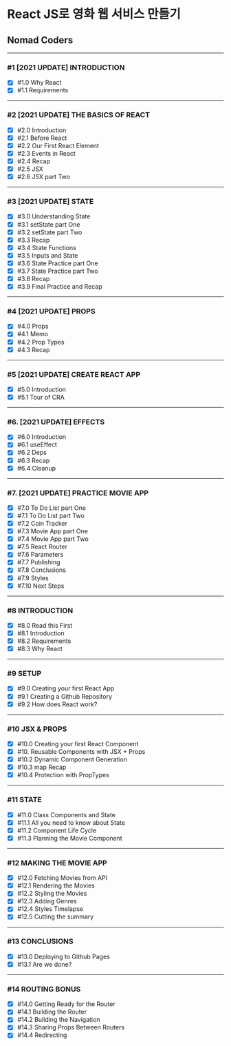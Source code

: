 # React JS로 영화 웹 서비스 만들기

## Nomad Coders

---

### #1 [2021 UPDATE] INTRODUCTION

- [x] #1.0 Why React
- [x] #1.1 Requirements

---

### #2 [2021 UPDATE] THE BASICS OF REACT

- [x] #2.0 Introduction
- [x] #2.1 Before React
- [x] #2.2 Our First React Element
- [x] #2.3 Events in React
- [x] #2.4 Recap
- [x] #2.5 JSX
- [x] #2.6 JSX part Two

---

### #3 [2021 UPDATE] STATE

- [x] #3.0 Understanding State
- [x] #3.1 setState part One
- [x] #3.2 setState part Two
- [x] #3.3 Recap
- [x] #3.4 State Functions
- [x] #3.5 Inputs and State
- [x] #3.6 State Practice part One
- [x] #3.7 State Practice part Two
- [x] #3.8 Recap
- [x] #3.9 Final Practice and Recap

---

### #4 [2021 UPDATE] PROPS

- [x] #4.0 Props
- [x] #4.1 Memo
- [x] #4.2 Prop Types
- [x] #4.3 Recap

---

### #5 [2021 UPDATE] CREATE REACT APP

- [x] #5.0 Introduction
- [x] #5.1 Tour of CRA

---

### #6. [2021 UPDATE] EFFECTS

- [x] #6.0 Introduction
- [x] #6.1 useEffect
- [x] #6.2 Deps
- [x] #6.3 Recap
- [x] #6.4 Cleanup

---

### #7. [2021 UPDATE] PRACTICE MOVIE APP

- [x] #7.0 To Do List part One
- [x] #7.1 To Do List part Two
- [x] #7.2 Coin Tracker
- [x] #7.3 Movie App part One
- [x] #7.4 Movie App part Two
- [x] #7.5 React Router
- [x] #7.6 Parameters
- [x] #7.7 Publishing
- [x] #7.8 Conclusions
- [x] #7.9 Styles
- [x] #7.10 Next Steps

---

### #8 INTRODUCTION

- [x] #8.0 Read this First
- [x] #8.1 Introduction
- [x] #8.2 Requirements
- [x] #8.3 Why React

---

### #9 SETUP

- [x] #9.0 Creating your first React App
- [x] #9.1 Creating a Github Repository
- [x] #9.2 How does React work?

---

### #10 JSX & PROPS

- [x] #10.0 Creating your first React Component
- [x] #10. Reusable Components with JSX + Props
- [x] #10.2 Dynamic Component Generation
- [x] #10.3 map Recap
- [x] #10.4 Protection with PropTypes

---

### #11 STATE

- [x] #11.0 Class Components and State
- [x] #11.1 All you need to know about State
- [x] #11.2 Component Life Cycle
- [x] #11.3 Planning the Movie Component

---

### #12 MAKING THE MOVIE APP

- [x] #12.0 Fetching Movies from API
- [x] #12.1 Rendering the Movies
- [x] #12.2 Styling the Movies
- [x] #12.3 Adding Genres
- [x] #12.4 Styles Timelapse
- [x] #12.5 Cutting the summary

---

### #13 CONCLUSIONS

- [x] #13.0 Deploying to Github Pages
- [x] #13.1 Are we done?

---

### #14 ROUTING BONUS

- [x] #14.0 Getting Ready for the Router
- [x] #14.1 Building the Router
- [x] #14.2 Building the Navigation
- [x] #14.3 Sharing Props Between Routers
- [x] #14.4 Redirecting
